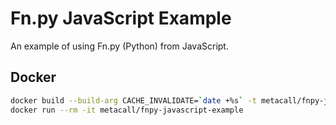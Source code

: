 # Fn.py JavaScript Example
An example of using Fn.py (Python) from JavaScript.

## Docker

```sh
docker build --build-arg CACHE_INVALIDATE=`date +%s` -t metacall/fnpy-javascript-example .
docker run --rm -it metacall/fnpy-javascript-example
```
